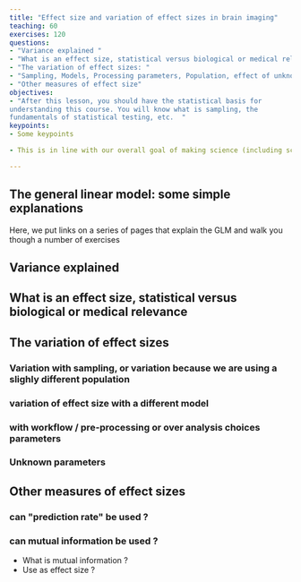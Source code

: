 ```yaml
---
title: "Effect size and variation of effect sizes in brain imaging"
teaching: 60 
exercises: 120 
questions: 
- "Variance explained "
- "What is an effect size, statistical versus biological or medical relevance"
- "The variation of effect sizes: "
- "Sampling, Models, Processing parameters, Population, effect of unknown parameters"
- "Other measures of effect size"
objectives:
- "After this lesson, you should have the statistical basis for 
understanding this course. You will know what is sampling, the 
fundamentals of statistical testing, etc.  "
keypoints:
- Some keypoints

- This is in line with our overall goal of making science (including scientific training) more open.

---
```


## The general linear model: some simple explanations 

Here, we put links on a series of pages that explain the GLM and walk you though a number of exercises

## Variance explained 

##  What is an effect size, statistical versus biological or medical relevance

##  The variation of effect sizes 

###	    Variation with sampling, or variation because we are using a slighly different population 

###	    variation of effect size with a different model

###	    with workflow / pre-processing or over analysis choices parameters

### Unknown parameters

## Other measures of effect sizes

### 	can "prediction rate" be used ?

### 	can mutual information be used ?

- What is mutual information ? 
- Use as effect size ?


